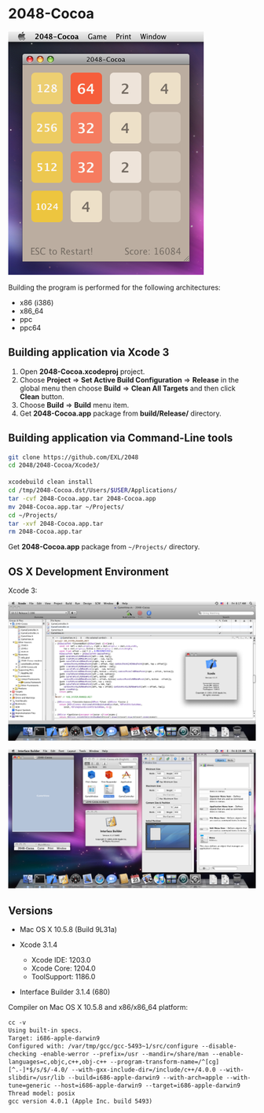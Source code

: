 2048-Cocoa
==========

![2048-Cocoa Mac OS X 10.5 Screenshot](../../image/2048-Cocoa-Screenshot-10_5.png)

Building the program is performed for the following architectures:

* x86 (i386)
* x86_64
* ppc
* ppc64

## Building application via Xcode 3

1. Open **2048-Cocoa.xcodeproj** project.
2. Choose **Project** => **Set Active Build Configuration** => **Release** in the global menu then choose **Build** => **Clean All Targets** and then click **Clean** button.
3. Choose **Build** => **Build** menu item.
4. Get **2048-Cocoa.app** package from **build/Release/** directory.

## Building application via Command-Line tools

```bash
git clone https://github.com/EXL/2048
cd 2048/2048-Cocoa/Xcode3/

xcodebuild clean install
cd /tmp/2048-Cocoa.dst/Users/$USER/Applications/
tar -cvf 2048-Cocoa.app.tar 2048-Cocoa.app
mv 2048-Cocoa.app.tar ~/Projects/
cd ~/Projects/
tar -xvf 2048-Cocoa.app.tar
rm 2048-Cocoa.app.tar
```

Get **2048-Cocoa.app** package from `~/Projects/` directory.

## OS X Development Environment

Xcode 3:

![Xcode 3 Mac OS X 10.5 Screenshot](../../image/Xcode-MacOSX-10_5-Screenshot.png)

![Interface Builder 3 Mac OS X 10.5 Screenshot](../../image/InterfaceBuilder-MacOSX-10_5-Screenshot.png)

## Versions

* Mac OS X 10.5.8 (Build 9L31a)
* Xcode 3.1.4

    * Xcode IDE: 1203.0
    * Xcode Core: 1204.0
    * ToolSupport: 1186.0

* Interface Builder 3.1.4 (680)

Compiler on Mac OS X 10.5.8 and x86/x86_64 platform:

```
cc -v
Using built-in specs.
Target: i686-apple-darwin9
Configured with: /var/tmp/gcc/gcc-5493~1/src/configure --disable-checking -enable-werror --prefix=/usr --mandir=/share/man --enable-languages=c,objc,c++,obj-c++ --program-transform-name=/^[cg][^.-]*$/s/$/-4.0/ --with-gxx-include-dir=/include/c++/4.0.0 --with-slibdir=/usr/lib --build=i686-apple-darwin9 --with-arch=apple --with-tune=generic --host=i686-apple-darwin9 --target=i686-apple-darwin9
Thread model: posix
gcc version 4.0.1 (Apple Inc. build 5493)
```

